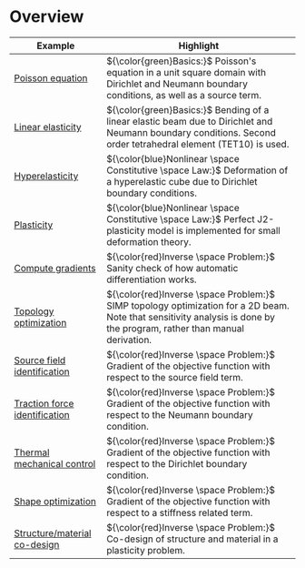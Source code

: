 # Overview

| Example                                                      | Highlight                                                    |
| ------------------------------------------------------------ | ------------------------------------------------------------ |
| [Poisson equation](poisson/example) | ${\color{green}Basics:}$  Poisson's equation in a unit square domain with Dirichlet and Neumann boundary conditions, as well as a source term. |
| [Linear elasticity](linear_elasticity/example) | ${\color{green}Basics:}$  Bending of a linear elastic beam due to Dirichlet and Neumann boundary conditions. Second order tetrahedral element (TET10) is used. |
| [Hyperelasticity](hyperelasticity/example) | ${\color{blue}Nonlinear \space Constitutive \space Law:}$ Deformation of a hyperelastic cube due to Dirichlet boundary conditions. |
| [Plasticity](plasticity/example) | ${\color{blue}Nonlinear \space Constitutive \space Law:}$ Perfect J2-plasticity model is implemented for small deformation theory. |
| [Compute gradients](compute_gradients/example) | ${\color{red}Inverse \space Problem:}$ Sanity check of how automatic differentiation works. |
| [Topology optimization](topology_optimization/example) | ${\color{red}Inverse \space Problem:}$ SIMP topology optimization for a 2D beam. Note that sensitivity analysis is done by the program, rather than manual derivation. |
| [Source field identification](source_field_identification/example) | ${\color{red}Inverse \space Problem:}$ Gradient of the objective function with respect to the source field term. |
| [Traction force identification](traction_force_identification/example) | ${\color{red}Inverse \space Problem:}$ Gradient of the objective function with respect to the Neumann boundary condition. |
| [Thermal mechanical control](thermal_mechanical_control/example) | ${\color{red}Inverse \space Problem:}$ Gradient of the objective function with respect to the Dirichlet boundary condition. |
| [Shape optimization](shape_optimization/example) | ${\color{red}Inverse \space Problem:}$ Gradient of the objective function with respect to a stiffness related term. |
| [Structure/material co-design](material_structure_co_design/example) | ${\color{red}Inverse \space Problem:}$ Co-design of structure and material in a plasticity problem. |